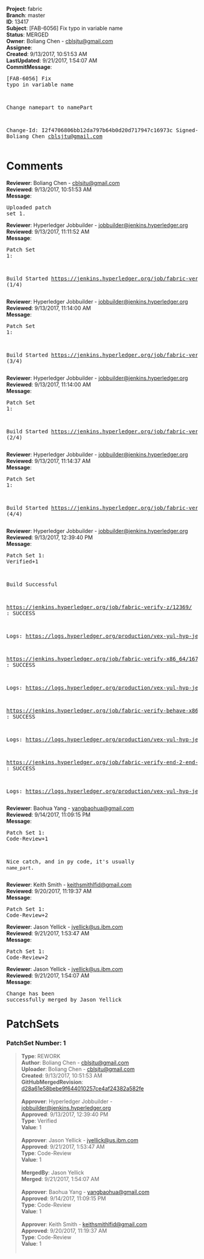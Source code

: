 <strong>Project</strong>: fabric<br><strong>Branch</strong>: master<br><strong>ID</strong>: 13417<br><strong>Subject</strong>: [FAB-6056] Fix typo in variable name<br><strong>Status</strong>: MERGED<br><strong>Owner</strong>: Boliang Chen - cblsjtu@gmail.com<br><strong>Assignee</strong>:<br><strong>Created</strong>: 9/13/2017, 10:51:53 AM<br><strong>LastUpdated</strong>: 9/21/2017, 1:54:07 AM<br><strong>CommitMessage</strong>:<br><pre>[FAB-6056] Fix typo in variable name

Change namepart to namePart

Change-Id: I2f4706806bb12da797b64b0d20d717947c16973c
Signed-off-by: Boliang Chen <cblsjtu@gmail.com>
</pre><h1>Comments</h1><strong>Reviewer</strong>: Boliang Chen - cblsjtu@gmail.com<br><strong>Reviewed</strong>: 9/13/2017, 10:51:53 AM<br><strong>Message</strong>: <pre>Uploaded patch set 1.</pre><strong>Reviewer</strong>: Hyperledger Jobbuilder - jobbuilder@jenkins.hyperledger.org<br><strong>Reviewed</strong>: 9/13/2017, 11:11:52 AM<br><strong>Message</strong>: <pre>Patch Set 1:

Build Started https://jenkins.hyperledger.org/job/fabric-verify-z/12369/ (1/4)</pre><strong>Reviewer</strong>: Hyperledger Jobbuilder - jobbuilder@jenkins.hyperledger.org<br><strong>Reviewed</strong>: 9/13/2017, 11:14:00 AM<br><strong>Message</strong>: <pre>Patch Set 1:

Build Started https://jenkins.hyperledger.org/job/fabric-verify-behave-x86_64/10708/ (3/4)</pre><strong>Reviewer</strong>: Hyperledger Jobbuilder - jobbuilder@jenkins.hyperledger.org<br><strong>Reviewed</strong>: 9/13/2017, 11:14:00 AM<br><strong>Message</strong>: <pre>Patch Set 1:

Build Started https://jenkins.hyperledger.org/job/fabric-verify-x86_64/16708/ (2/4)</pre><strong>Reviewer</strong>: Hyperledger Jobbuilder - jobbuilder@jenkins.hyperledger.org<br><strong>Reviewed</strong>: 9/13/2017, 11:14:37 AM<br><strong>Message</strong>: <pre>Patch Set 1:

Build Started https://jenkins.hyperledger.org/job/fabric-verify-end-2-end-x86_64/8295/ (4/4)</pre><strong>Reviewer</strong>: Hyperledger Jobbuilder - jobbuilder@jenkins.hyperledger.org<br><strong>Reviewed</strong>: 9/13/2017, 12:39:40 PM<br><strong>Message</strong>: <pre>Patch Set 1: Verified+1

Build Successful 

https://jenkins.hyperledger.org/job/fabric-verify-z/12369/ : SUCCESS

Logs: https://logs.hyperledger.org/production/vex-yul-hyp-jenkins-1/fabric-verify-z/12369

https://jenkins.hyperledger.org/job/fabric-verify-x86_64/16708/ : SUCCESS

Logs: https://logs.hyperledger.org/production/vex-yul-hyp-jenkins-1/fabric-verify-x86_64/16708

https://jenkins.hyperledger.org/job/fabric-verify-behave-x86_64/10708/ : SUCCESS

Logs: https://logs.hyperledger.org/production/vex-yul-hyp-jenkins-1/fabric-verify-behave-x86_64/10708

https://jenkins.hyperledger.org/job/fabric-verify-end-2-end-x86_64/8295/ : SUCCESS

Logs: https://logs.hyperledger.org/production/vex-yul-hyp-jenkins-1/fabric-verify-end-2-end-x86_64/8295</pre><strong>Reviewer</strong>: Baohua Yang - yangbaohua@gmail.com<br><strong>Reviewed</strong>: 9/14/2017, 11:09:15 PM<br><strong>Message</strong>: <pre>Patch Set 1: Code-Review+1

Nice catch, and in py code, it's usually `name_part`.</pre><strong>Reviewer</strong>: Keith Smith - keithsmithlfid@gmail.com<br><strong>Reviewed</strong>: 9/20/2017, 11:19:37 AM<br><strong>Message</strong>: <pre>Patch Set 1: Code-Review+2</pre><strong>Reviewer</strong>: Jason Yellick - jyellick@us.ibm.com<br><strong>Reviewed</strong>: 9/21/2017, 1:53:47 AM<br><strong>Message</strong>: <pre>Patch Set 1: Code-Review+2</pre><strong>Reviewer</strong>: Jason Yellick - jyellick@us.ibm.com<br><strong>Reviewed</strong>: 9/21/2017, 1:54:07 AM<br><strong>Message</strong>: <pre>Change has been successfully merged by Jason Yellick</pre><h1>PatchSets</h1><h3>PatchSet Number: 1</h3><blockquote><strong>Type</strong>: REWORK<br><strong>Author</strong>: Boliang Chen - cblsjtu@gmail.com<br><strong>Uploader</strong>: Boliang Chen - cblsjtu@gmail.com<br><strong>Created</strong>: 9/13/2017, 10:51:53 AM<br><strong>GitHubMergedRevision</strong>: [d28a61e58bebe9f644010257ce4af24382a582fe](https://github.com/hyperledger/fabric/commit/d28a61e58bebe9f644010257ce4af24382a582fe)<br><br><strong>Approver</strong>: Hyperledger Jobbuilder - jobbuilder@jenkins.hyperledger.org<br><strong>Approved</strong>: 9/13/2017, 12:39:40 PM<br><strong>Type</strong>: Verified<br><strong>Value</strong>: 1<br><br><strong>Approver</strong>: Jason Yellick - jyellick@us.ibm.com<br><strong>Approved</strong>: 9/21/2017, 1:53:47 AM<br><strong>Type</strong>: Code-Review<br><strong>Value</strong>: 1<br><br><strong>MergedBy</strong>: Jason Yellick<br><strong>Merged</strong>: 9/21/2017, 1:54:07 AM<br><br><strong>Approver</strong>: Baohua Yang - yangbaohua@gmail.com<br><strong>Approved</strong>: 9/14/2017, 11:09:15 PM<br><strong>Type</strong>: Code-Review<br><strong>Value</strong>: 1<br><br><strong>Approver</strong>: Keith Smith - keithsmithlfid@gmail.com<br><strong>Approved</strong>: 9/20/2017, 11:19:37 AM<br><strong>Type</strong>: Code-Review<br><strong>Value</strong>: 1<br><br></blockquote>